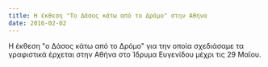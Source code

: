 ```yaml
---
title: Η έκθεση "Το Δάσος κάτω από το Δρόμο" στην Αθήνα
date: 2016-02-02
---
```


Η έκθεση "ο Δάσος κάτω από το Δρόμο" για την οποία σχεδιάσαμε τα γραφιστικά έρχεται στην Αθήνα στο Ίδρυμα Ευγενίδου μέχρι τις 29 Μαϊου.

